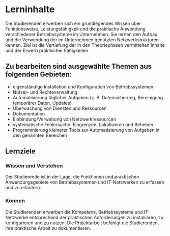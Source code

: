 # Lerninhalte

Die Studierenden erwerben sich ein grundlegendes Wissen über Funktionsweise, Leistungsfähigkeit und die praktische Anwendung verschiedener Betriebssysteme im Unternehmen. Sie lernen den Aufbau und die Verwendung der im Unternehmen genutzten Netzwerkstrukturen kennen.
Ziel ist die Vertiefung der in den Theoriephasen vermittelten Inhalte und der Erwerb praktischer Fähigkeiten.

## Zu bearbeiten sind ausgewählte Themen aus folgenden Gebieten:
- eigenständige Installation und Konfiguration von Betriebssystemen
- Nutzer- und Rechteverwaltung
- Automatisierung täglicher Aufgaben (z. B. Datensicherung, Bereinigung temporärer Daten,
Updates)
- Überwachung von Diensten und Ressourcen
- Dokumentation
- Einbindung/Verwaltung von Netzwerkressourcen
- systematische Fehlersuche: Eingrenzen, Lokalisieren und Beheben
- Programmierung kleinerer Tools zur Automatisierung von Aufgaben in den genannten
Bereichen

## Lernziele

### Wissen und Verstehen
Der Studierende ist in der Lage, die Funktionen und praktischen Anwendungsgebiete von Betriebssystemen und IT-Netzwerken zu erfassen und zu erläutern.

### Können
Die Studierenden erwerben die Kompetenz, Betriebssysteme und IT-Netzwerke entsprechend der praktischen Anforderungen zu installieren, zu konfigurieren und zu nutzen.
Die Projektarbeit befähigt die Studierenden, ihre praktische Arbeit zu dokumentieren.
